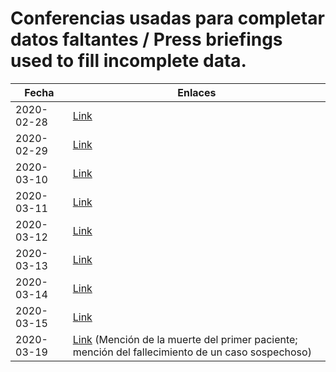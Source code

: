 # Conferencias usadas para completar datos faltantes / Press briefings used to fill incomplete data.

|Fecha          | Enlaces  |
|---|---|
| 2020-02-28 | [Link](https://youtu.be/u02cFaPkhyE?t=1710) |
| 2020-02-29 | [Link](https://youtu.be/9N0Ti0XCiUs?t=1150) |
| 2020-03-10 | [Link](https://youtu.be/Mct2UgTyTNg?t=378) |
| 2020-03-11 | [Link](https://youtu.be/4MWoB-DdbgA?t=353) | 
| 2020-03-12 | [Link](https://youtu.be/Qk_U0iWaFH4?t=406) |
| 2020-03-13 | [Link](https://youtu.be/RiAjlECUyfw?t=326) |
| 2020-03-14 | [Link](https://youtu.be/eYGgQRokyEI?t=262) |
| 2020-03-15 | [Link](https://youtu.be/rjl26k3PhFQ?t=206) |
| 2020-03-19 | [Link](https://youtu.be/DbDNrf4z8YM?t=519) (Mención de la muerte del primer paciente; mención del fallecimiento de un caso sospechoso) |
